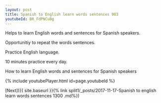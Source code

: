 ```yaml
---
layout: post
title: Spanish to English learn words sentences 983 
youtubeId: BR_FdPNCuBg
---
```

 
 
Helps to learn English words and sentences for Spanish speakers.

Opportunitiy to repeat the words sentences. 

Practice English language. 
 
10 minutes practice every day. 
 
How to learn English words and sentences for Spanish speakers 
 
{% include youtubePlayer.html id=page.youtubeId %}
 
 
[Next]({{ site.baseurl }}{% link  split1/_posts/2017-11-17-Spanish to english learn words sentences 1300 .md%})
 
